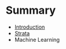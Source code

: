 # Summary

* [Introduction](documentation/Introduction.md)
* [Strata](documentation/documentation/Strata.md)
* Machine Learning


